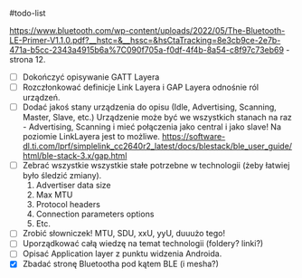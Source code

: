 #todo-list 

https://www.bluetooth.com/wp-content/uploads/2022/05/The-Bluetooth-LE-Primer-V1.1.0.pdf?__hstc=&__hssc=&hsCtaTracking=8e3cb9ce-2e7b-471a-b5cc-2343a4915b6a%7C090f705a-f0df-4f4b-8a54-c8f97c73eb69 - strona 12.
- [ ] Dokończyć opisywanie GATT Layera 
- [ ] Rozczłonkować definicje Link Layera i GAP Layera odnośnie ról urządzeń.
- [ ] Dodać jakoś stany urządzenia do opisu (Idle, Advertising, Scanning, Master, Slave, etc.)
Urządzenie może być we wszystkich stanach na raz - Advertising, Scanning i mieć połączenia jako central i jako slave! Na poziomie LinkLayera jest to możliwe.
		https://software-dl.ti.com/lprf/simplelink_cc2640r2_latest/docs/blestack/ble_user_guide/html/ble-stack-3.x/gap.html	  
- [ ] Zebrać wszystkie wszystkie stałe potrzebne w technologii (żeby łatwiej było śledzić zmiany).
	1. Advertiser data size
	2. Max MTU
	3. Protocol headers
	4. Connection parameters options
	5. Etc.
- [ ] Zrobić słowniczek! MTU, SDU, xxU, yyU, duuużo tego!
- [ ] Uporządkować całą wiedzę na temat technologii (foldery? linki?)
- [ ] Opisać Application layer z punktu widzenia Androida.
- [x] Zbadać stronę Bluetootha pod kątem BLE (i mesha?)